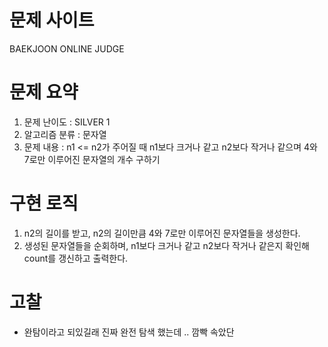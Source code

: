 # 문제 사이트
BAEKJOON ONLINE JUDGE

# 문제 요약
1. 문제 난이도 : SILVER 1
2. 알고리즘 분류 : 문자열
3. 문제 내용 : n1 <= n2가 주어질 때 n1보다 크거나 같고 n2보다 작거나 같으며 4와 7로만 이루어진 문자열의 개수 구하기

# 구현 로직
1. n2의 길이를 받고, n2의 길이만큼 4와 7로만 이루어진 문자열들을 생성한다.
2. 생성된 문자열들을 순회하며, n1보다 크거나 같고 n2보다 작거나 같은지 확인해 count를 갱신하고 출력한다.

# 고찰
- 완탐이라고 되있길래 진짜 완전 탐색 했는데 .. 깜빡 속았단